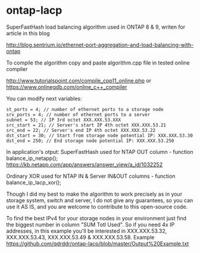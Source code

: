 # ontap-lacp
SuperFastHash load balancing algorithm used in ONTAP 8 & 9, writen for article in this blog

http://blog.sentrium.io/ethernet-port-aggregation-and-load-balancing-with-ontap

To compile the algorithm copy and paste algorithm.cpp file in tested online compiler 

http://www.tutorialspoint.com/compile_cpp11_online.php or https://www.onlinegdb.com/online_c++_compiler

You can modify next variables:

    st_ports = 4; // number of ethernet ports to a storage node
    srv_ports = 4; // number of ethernet ports to a server
    subnet = 53; // IP 3rd octet XXX.XXX.53.XXX
    src_start = 21; // Server's start IP 4th octet XXX.XXX.53.21
    src_end = 22; // Server's end IP 4th octet XXX.XXX.53.22
    dst_start = 30; // Start from storage node potential IP: XXX.XXX.53.30
    dst_end = 250; // End storage node potential IP: XXX.XXX.53.250


In application's otput:
SuperFastHash used for NTAP OUT column - function balance_ip_netapp(); https://kb.netapp.com/app/answers/answer_view/a_id/1032252

Ordinary XOR used for NTAP IN & Server IN&OUT columns - function balance_ip_lacp_xor();    
    
Though I did my best to make the algorithm to work precisely as in your storage system, switch and server, I do not give any guarantees, so you can use it AS IS, and you are welcome to contribute to this open-source code.  

To find the best IPv4 for your storage nodes in your environment just find the biggest number in column "SUM Totl Used". So if you need 4x IP addresses, in this example you'll be interested in XXX.XXX.53.32, XXX.XXX.53.43, XXX.XXX.53.49 & XXX.XXX.53.58.
Example https://github.com/qdrddr/ontap-lacp/blob/master/Output%20Example.txt
